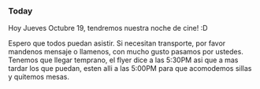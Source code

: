 ### Today

Hoy Jueves Octubre 19, tendremos nuestra noche de cine! :D

Espero que todos puedan asistir. Si necesitan transporte, por favor mandenos mensaje o llamenos, con mucho gusto pasamos por ustedes.
Tenemos que llegar temprano, el flyer dice a las 5:30PM asi que a mas tardar los que puedan, esten alli a las 5:00PM para que acomodemos sillas y quitemos mesas.
